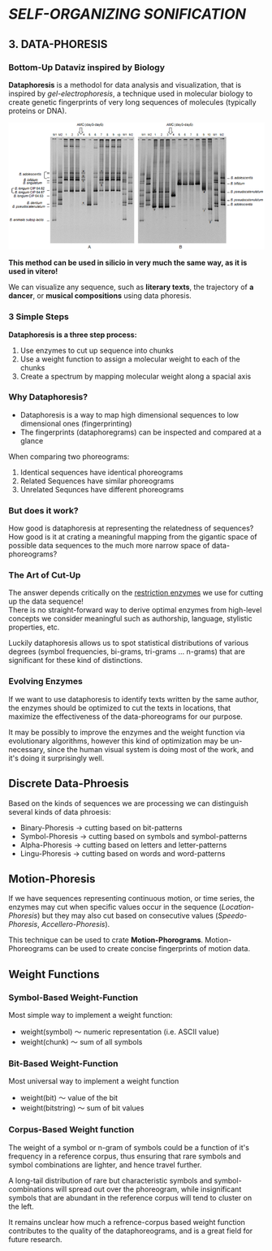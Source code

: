 # *SELF-ORGANIZING SONIFICATION*
## 3. DATA-PHORESIS
### Bottom-Up Dataviz inspired by Biology

**Dataphoresis** is a methodol for data analysis and visualization, that is inspired by *gel-electrophoresis*, a technique used in molecular biology to create genetic fingerprints of very long sequences of molecules (typically proteins or DNA).

[![](electrophoresis.png)](https://en.wikipedia.org/wiki/Gel_electrophoresis)

**This method can be used in silicio in very much the same way, as it is used in vitero!**

We can visualize any sequence, such as **literary texts**, the trajectory of **a dancer**, or **musical compositions** using data phoresis.

### 3 Simple Steps

**Dataphoresis is a three step process:**

1. Use enzymes to cut up sequence into chunks
2. Use a weight function to assign a molecular weight to each of the chunks
3. Create a spectrum by mapping molecular weight along a spacial axis

### Why Dataphoresis?

* Dataphoresis is a way to map high dimensional sequences to low dimensional ones (fingerprinting)
* The fingerprints (dataphoregrams) can be inspected and compared at a glance

When comparing two phoreograms:

1. Identical sequences have identical phoreograms
2. Related Sequences have similar phoreograms
3. Unrelated Sequnces have different phoreograms

### But does it work?

How good is dataphoresis at representing the relatedness of sequences? How good is it at crating a meaningful mapping from the gigantic space of possible data sequences to the much more narrow space of data-phoreograms?

### The Art of Cut-Up

The answer depends critically on the [restriction enzymes](https://en.wikipedia.org/wiki/Restriction_enzyme) we use for cutting up the data sequence!  
There is no straight-forward way to derive optimal enzymes from high-level concepts we consider meaningful such as authorship, language, stylistic properties, etc.

Luckily dataphoresis allows us to spot statistical distributions of various degrees (symbol frequencies, bi-grams, tri-grams ... n-grams) that are significant for these kind of distinctions.

### Evolving Enzymes

If we want to use dataphoresis to identify texts written by the same author, the enzymes should be optimized to cut the texts in locations, that maximize the effectiveness of the data-phoreograms for our purpose.

It may be possibly to improve the enzymes and the weight function via evolutionary algorithms, however this kind of optimization may be un-necessary, since the human visual system is doing most of the work, and it's doing it surprisingly well.

## Discrete Data-Phroesis

Based on the kinds of sequences we are processing we can distinguish several kinds of data phroesis:

* Binary-Phoresis → cutting based on bit-patterns
* Symbol-Phoresis → cutting based on symbols and symbol-patterns
* Alpha-Phoresis → cutting based on letters and letter-patterns
* Lingu-Phoresis → cutting based on words and word-patterns

## Motion-Phoresis

If we have sequences representing continuous motion, or time series, the enzymes may cut when specific values occur in the sequence (*Location-Phoresis*) but they may also cut based on  consecutive values (*Speedo-Phoresis*, *Accellero-Phoresis*).

This technique can be used to crate **Motion-Phorograms**.
Motion-Phoreograms can be used to create concise fingerprints of motion data.

## Weight Functions

### Symbol-Based Weight-Function

Most simple way to implement a weight function:

* weight(symbol) ～ numeric representation (i.e. ASCII value)
* weight(chunk)  ～ sum of all symbols

### Bit-Based Weight-Function

Most universal way to implement a weight function

* weight(bit) ～ value of the bit
* weight(bitstring) ～ sum of bit values

### Corpus-Based Weight function

The weight of a symbol or n-gram of symbols could be a function of it's frequency in a reference corpus, thus ensuring that rare symbols and symbol combinations are lighter, and hence travel further.

A long-tail distribution of rare but characteristic symbols and symbol-combinations will spread out over the phoreogram, while insignificant symbols that are abundant in the reference corpus will tend to cluster on the left.

It remains unclear how much a refrence-corpus based weight function contributes to the quality of the dataphoreograms, and is a great field for future research.

